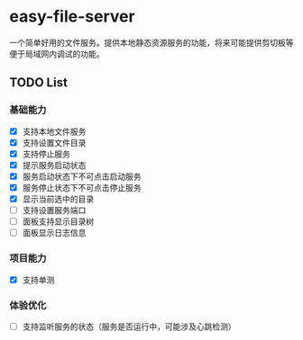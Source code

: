 # easy-file-server

一个简单好用的文件服务。提供本地静态资源服务的功能，将来可能提供剪切板等便于局域网内调试的功能。

## TODO List

### 基础能力
- [x] 支持本地文件服务
- [x] 支持设置文件目录
- [x] 支持停止服务
- [x] 提示服务启动状态
- [x] 服务启动状态下不可点击启动服务
- [x] 服务停止状态下不可点击停止服务
- [x] 显示当前选中的目录
- [ ] 支持设置服务端口
- [ ] 面板支持显示目录树
- [ ] 面板显示日志信息

### 项目能力
- [x] 支持单测

### 体验优化
- [ ] 支持监听服务的状态（服务是否运行中，可能涉及心跳检测）
